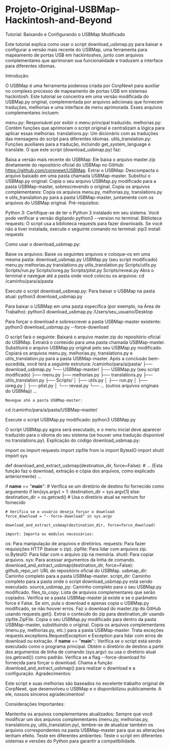 # Projeto-Original-USBMap-Hackintosh-and-Beyond
Tutorial: Baixando e Configurando o USBMap Modificado

Este tutorial explica como usar o script download_usbmap.py para baixar e configurar a versão mais recente do USBMap, uma ferramenta para mapeamento de portas USB em hackintoshes, junto com arquivos complementares que aprimoram sua funcionalidade e traduzem a interface para diferentes idiomas.

Introdução:

O USBMap é uma ferramenta poderosa criada por CorpNewt para auxiliar no complexo processo de mapeamento de portas USB em sistemas hackintosh. Este tutorial se concentra em uma versão modificada do USBMap.py original, complementada por arquivos adicionais que fornecem traduções, melhorias e uma interface de menu aprimorada. Esses arquivos complementares incluem:

menu.py: Responsável por exibir o menu principal traduzido.
melhorias.py: Contém funções que aprimoram o script original e centralizam a lógica para aplicar essas melhorias.
translations.py: Um dicionário com as traduções das mensagens do script para diferentes idiomas.
utils_translation.py: Funções auxiliares para a tradução, incluindo get_system_language e translate.
O que este script (download_usbmap.py) faz:

Baixa a versão mais recente do USBMap: Ele baixa o arquivo master.zip diretamente do repositório oficial do USBMap no GitHub: https://github.com/corpnewt/USBMap.
Extrai o USBMap: Descompacta o arquivo baixado em uma pasta chamada USBMap-master.
Substitui o USBMap.py original: Copia o seu arquivo USBMap.py modificado para a pasta USBMap-master, sobrescrevendo o original.
Copia os arquivos complementares: Copia os arquivos menu.py, melhorias.py, translations.py e utils_translation.py para a pasta USBMap-master, juntamente com os arquivos do USBMap original.
Pré-requisitos:

Python 3: Certifique-se de ter o Python 3 instalado em seu sistema. Você pode verificar a versão digitando python3 --version no terminal.
Biblioteca requests: O script usa a biblioteca requests para fazer downloads. Se você não a tiver instalada, execute o seguinte comando no terminal:
pip3 install requests

Como usar o download_usbmap.py:

Baixe os arquivos: Baixe os seguintes arquivos e coloque-os em uma mesma pasta:
download_usbmap.py
USBMap.py (seu script modificado)
menu.py
melhorias.py
translations.py
utils_translation.py
Scripts/utils.py
Scripts/run.py
Scripts/ioreg.py
Scripts/plist.py
Scripts/reveal.py
Abra o terminal e navegue até a pasta onde você colocou os arquivos:
cd /caminho/para/a/pasta

Execute o script download_usbmap.py:
Para baixar o USBMap na pasta atual:
python3 download_usbmap.py

Para baixar o USBMap em uma pasta específica (por exemplo, na Área de Trabalho):
python3 download_usbmap.py /Users/seu_usuario/Desktop

Para forçar o download e sobrescrever a pasta USBMap-master existente:
python3 download_usbmap.py --force-download

O script fará o seguinte:
Baixará o arquivo master.zip do repositório oficial do USBMap.
Extrairá o conteúdo para uma pasta chamada USBMap-master.
Substituirá o arquivo USBMap.py original pelo seu USBMap.py modificado.
Copiará os arquivos menu.py, melhorias.py, translations.py e utils_translation.py para a pasta USBMap-master.
Após a conclusão bem-sucedida, você terá a seguinte estrutura:
/caminho/para/a/pasta/
├── download_usbmap.py
└── USBMap-master/
    ├── USBMap.py (seu script modificado)
    ├── menu.py
    ├── melhorias.py
    ├── translations.py
    ├── utils_translation.py
    ├── Scripts/
    │   ├── utils.py
    │   ├── run.py
    │   ├── ioreg.py
    │   ├── plist.py
    │   └── reveal.py
    └── ... (outros arquivos originais do USBMap) ...

    Navegue até a pasta USBMap-master:
cd /caminho/para/a/pasta/USBMap-master/

Execute o script USBMap.py modificado:
python3 USBMap.py

O script USBMap.py agora será executado, e o menu inicial deve aparecer traduzido para o idioma do seu sistema (se houver uma tradução disponível no translations.py).
Explicação do código download_usbmap.py:

import os
import requests
import zipfile
from io import BytesIO
import shutil
import sys

def download_and_extract_usbmap(destination_dir, force=False):
    # ... (Esta função faz o download, extração e cópia dos arquivos, como explicado anteriormente) ...

if __name__ == "__main__":
    # Verifica se um diretório de destino foi fornecido como argumento
    if len(sys.argv) > 1:
        destination_dir = sys.argv[1]
    else:
        destination_dir = os.getcwd()  # Usa o diretório atual se nenhum for fornecido

    # Verifica se o usuário deseja forçar o download
    force_download = "--force-download" in sys.argv

    download_and_extract_usbmap(destination_dir, force=force_download)

    import: Importa os módulos necessários:
os: Para manipulação de arquivos e diretórios.
requests: Para fazer requisições HTTP (baixar o zip).
zipfile: Para lidar com arquivos zip.
io.BytesIO: Para lidar com o arquivo zip na memória.
shutil: Para copiar arquivos.
sys: Para acessar argumentos da linha de comando.
download_and_extract_usbmap(destination_dir, force=False):
github_repo_url: URL do repositório oficial do USBMap.
usbmap_dir: Caminho completo para a pasta USBMap-master.
script_dir: Caminho completo para a pasta onde o script download_usbmap.py está sendo executado.
source_usbmap_py: Caminho completo para o seu USBMap.py modificado.
files_to_copy: Lista de arquivos complementares que serão copiados.
Verifica se a pasta USBMap-master já existe e se o parâmetro force é False. Se sim, pula o download e apenas copia o USBMap.py modificado, se não houver erros.
Faz o download do master.zip do GitHub usando requests.get().
Extrai o conteúdo do zip para destination_dir usando zipfile.ZipFile.
Copia o seu USBMap.py modificado para dentro da pasta USBMap-master, substituindo o original.
Copia os arquivos complementares (menu.py, melhorias.py, etc.) para a pasta USBMap-master.
Trata exceções requests.exceptions.RequestException e Exception para lidar com erros de download ou extração.
if __name__ == "__main__"::
Verifica se o script está sendo executado como o programa principal.
Obtém o diretório de destino a partir dos argumentos de linha de comando (sys.argv) ou usa o diretório atual (os.getcwd()) como padrão.
Verifica se a flag --force-download foi fornecida para forçar o download.
Chama a função download_and_extract_usbmap() para realizar o download e a configuração.
Agradecimentos:

Este script e suas melhorias são baseados no excelente trabalho original de CorpNewt, que desenvolveu o USBMap e o disponibilizou publicamente. A ele, nossos sinceros agradecimentos!

Considerações Importantes:

Mantenha os arquivos complementares atualizados: Sempre que você modificar um dos arquivos complementares (menu.py, melhorias.py, translations.py, utils_translation.py), lembre-se de atualizar também os arquivos correspondentes na pasta USBMap-master para que as alterações tenham efeito.
Teste em diferentes ambientes: Teste o script em diferentes sistemas e versões do Python para garantir a compatibilidade.
